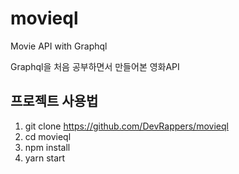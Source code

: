 # movieql
Movie API with Graphql

Graphql을 처음 공부하면서 만들어본 영화API

## 프로젝트 사용법
1. git clone https://github.com/DevRappers/movieql
2. cd movieql
3. npm install
4. yarn start
